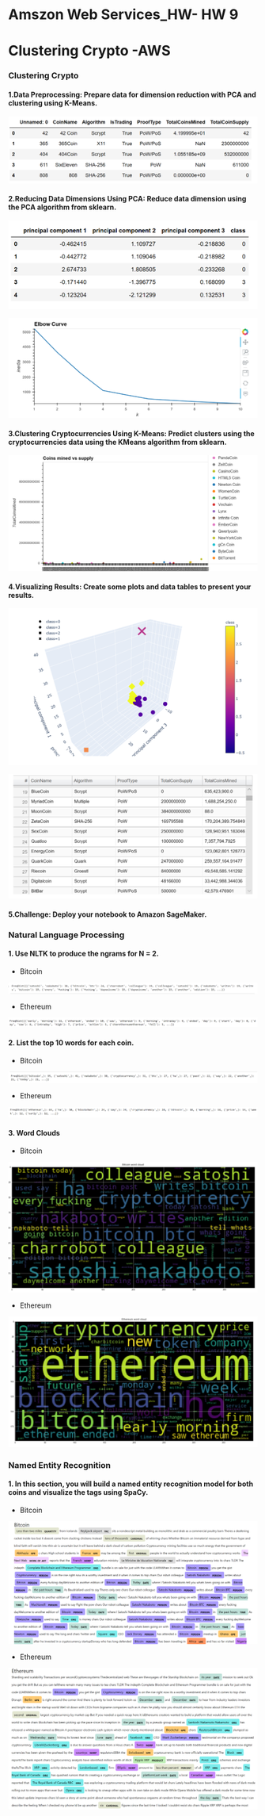 
# Amszon Web Services_HW- HW 9
# Clustering Crypto -AWS

### Clustering Crypto
#### 1.Data Preprocessing: Prepare data for dimension reduction with PCA and clustering using K-Means.

![table](https://github.com/andreaovelar/AWS_HW/blob/master/pre.PNG "pre")

#### 2.Reducing Data Dimensions Using PCA: Reduce data dimension using the PCA algorithm from sklearn.

![table](https://github.com/andreaovelar/AWS_HW/blob/master/pca.PNG "pca")

![table](https://github.com/andreaovelar/AWS_HW/blob/master/curve.PNG "curve")

#### 3.Clustering Cryptocurrencies Using K-Means: Predict clusters using the cryptocurrencies data using the KMeans algorithm from sklearn.
![table](https://github.com/andreaovelar/AWS_HW/blob/master/plot2.PNG "plot2")

#### 4.Visualizing Results: Create some plots and data tables to present your results. 

![table](https://github.com/andreaovelar/AWS_HW/blob/master/plot.PNG "plot")

![table](https://github.com/andreaovelar/AWS_HW/blob/master/table.PNG "table")

#### 5.Challenge: Deploy your notebook to Amazon SageMaker. 


### Natural Language Processing

#### 1. Use NLTK to produce the ngrams for N = 2.
* Bitcoin

![table](https://github.com/andreaovelar/NLP_HW/blob/master/NGRAMB.PNG "NGRAMB")

* Ethereum 

![table](https://github.com/andreaovelar/NLP_HW/blob/master/NGRAME.PNG "NGRAME")

#### 2. List the top 10 words for each coin.

* Bitcoin

![table](https://github.com/andreaovelar/NLP_HW/blob/master/TOPB.PNG "TOPB")

* Ethereum 

![table](https://github.com/andreaovelar/NLP_HW/blob/master/TOPE.PNG "TOPE")

#### 3. Word Clouds 
* Bitcoin

![table](https://github.com/andreaovelar/NLP_HW/blob/master/WCB.PNG "WCB")

* Ethereum 

![table](https://github.com/andreaovelar/NLP_HW/blob/master/WCE.PNG "WCE")




### Named Entity Recognition
#### 1. In this section, you will build a named entity recognition model for both coins and visualize the tags using SpaCy.


* Bitcoin

![table](https://github.com/andreaovelar/NLP_HW/blob/master/NERB.PNG "WCB")

* Ethereum 

![table](https://github.com/andreaovelar/NLP_HW/blob/master/NERE.PNG "WCE")
